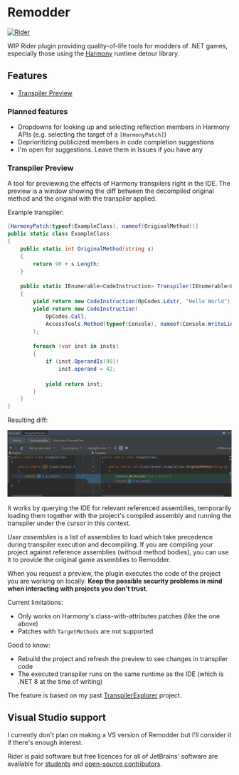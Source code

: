 # Remodder

[![Rider](https://img.shields.io/jetbrains/plugin/v/RIDER_PLUGIN_ID.svg?label=Rider&colorB=0A7BBB&style=for-the-badge&logo=rider)](https://plugins.jetbrains.com/plugin/RIDER_PLUGIN_ID)

WIP Rider plugin providing quality-of-life tools for modders of .NET games,
especially those using the [Harmony](https://github.com/pardeike/Harmony) runtime detour library.

## Features
- [Transpiler Preview](#transpiler-preview)

### Planned features
- Dropdowns for looking up and selecting reflection members in Harmony APIs (e.g. selecting the target of a `[HarmonyPatch]`)
- Deprioritizing publicized members in code completion suggestions
- I'm open for suggestions. Leave them in Issues if you have any

### Transpiler Preview
A tool for previewing the effects of Harmony transpilers right in the IDE.
The preview is a window showing the diff between the decompiled original method and the original with the transpiler applied.

Example transpiler:
```cs
[HarmonyPatch(typeof(ExampleClass), nameof(OriginalMethod))]
public static class ExampleClass
{
    public static int OriginalMethod(string s)
    {
        return 90 + s.Length;
    }

    public static IEnumerable<CodeInstruction> Transpiler(IEnumerable<CodeInstruction> insts)
    {
        yield return new CodeInstruction(OpCodes.Ldstr, "Hello World");
        yield return new CodeInstruction(
            OpCodes.Call, 
            AccessTools.Method(typeof(Console), nameof(Console.WriteLine), [typeof(string)])
        );
        
        foreach (var inst in insts)
        {
            if (inst.OperandIs(90))
                inst.operand = 42;

            yield return inst;
        }
    }
}
```

Resulting diff:

<img src="https://github.com/Zetrith/Remodder/blob/main/TranspilerPreviewScreenhot.png?raw=true" width="800"  alt="Transpiler Preview diff screenshot"/>

It works by querying the IDE for relevant referenced assemblies, 
temporarily loading them together with the project's compiled assembly 
and running the transpiler under the cursor in this context.

*User assemblies* is a list of assemblies to load which take precedence during transpiler execution and decompiling.
If you are compiling your project against reference assemblies (without method bodies),
you can use it to provide the original game assemblies to Remodder.

When you request a preview, the plugin executes the code of the project you are working on locally.
**Keep the possible security problems in mind when interacting with projects you don't trust.**

Current limitations:
- Only works on Harmony's class-with-attributes patches (like the one above)
- Patches with `TargetMethods` are not supported

Good to know:
- Rebuild the project and refresh the preview to see changes in transpiler code
- The executed transpiler runs on the same runtime as the IDE (which is .NET 8 at the time of writing)

The feature is based on my past [TranspilerExplorer](https://github.com/Zetrith/TranspilerExplorer) project.

## Visual Studio support
I currently don't plan on making a VS version of Remodder but I'll consider it if
there's enough interest.

Rider is paid software but free licences for all of JetBrains' software
are available for [students](https://www.jetbrains.com/community/education/#students) and [open-source contributors](https://www.jetbrains.com/community/opensource/?var=1).